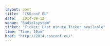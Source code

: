 ```yaml
---
layout: post
title:  "CSSconf EU"
date:   2014-09-12
venue: "Radialsystem"
ticket: "Ticket: Last minute Ticket available"
time: "Time: 10am"
href: "http://2014.cssconf.eu/"
---
```

<!-- fill in the URL of your event host page if you haven't enough information for a detail page, so the event link won't point on the detail page at all -->
